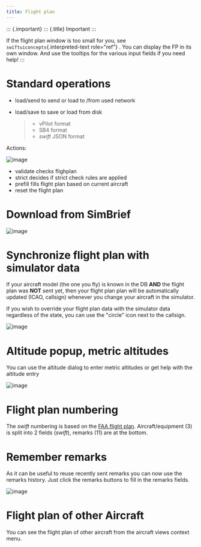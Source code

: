 ```yaml
---
title: Flight plan
---
```


::: {.important}
::: {.title}
Important
:::

If the flight plan window is too small for you, see
`swiftuiconcepts`{.interpreted-text role="ref"} . You can display the FP
in its own window. And use the tooltips for the various input fields if
you need help!
:::

Standard operations
===================

-   load/send to send or load to /from used network

-   load/save to save or load from disk

    > -   vPilot format
    > -   SB4 format
    > -   *swift* JSON format

Actions:

![image](http://img.swift-project.org/swift_Flight_Plan_buttons.png)

-   validate checks flighplan
-   strict decides if strict check rules are applied
-   prefill fills flight plan based on current aircraft
-   reset the flight plan

Download from SimBrief
======================

![image](http://img.swift-project.org/simbrief.png)

Synchronize flight plan with simulator data
===========================================

If your aircraft model (the one you fly) is known in the DB **AND** the
flight plan was **NOT** sent yet, then your flight plan plan will be
automatically updated (ICAO, callsign) whenever you change your aircraft
in the simulator.

If you wish to override your flight plan data with the simulator data
regardless of the state, you can use the \"circle\" icon next to the
callsign.

![image](http://img.swift-project.org/fp.png)

Altitude popup, metric altitudes
================================

You can use the altitude dialog to enter metric altitudes or get help
with the altitude entry

![image](http://img.swift-project.org/Altitude_dialog.png)

Flight plan numbering
=====================

The *swift* numbering is based on the [FAA flight
plan](https://upload.wikimedia.org/wikipedia/commons/e/e4/Flightplan.PNG).
Aircraft/equipment (3) is split into 2 fields (*swift*), remarks (11)
are at the bottom.

Remember remarks
================

As it can be useful to reuse recently sent remarks you can now use the
remarks history. Just click the remarks buttons to fill in the remarks
fields.

![image](http://img.swift-project.org/remarks.png)

Flight plan of other Aircraft
=============================

You can see the flight plan of other aircraft from the aircraft views
context menu.
